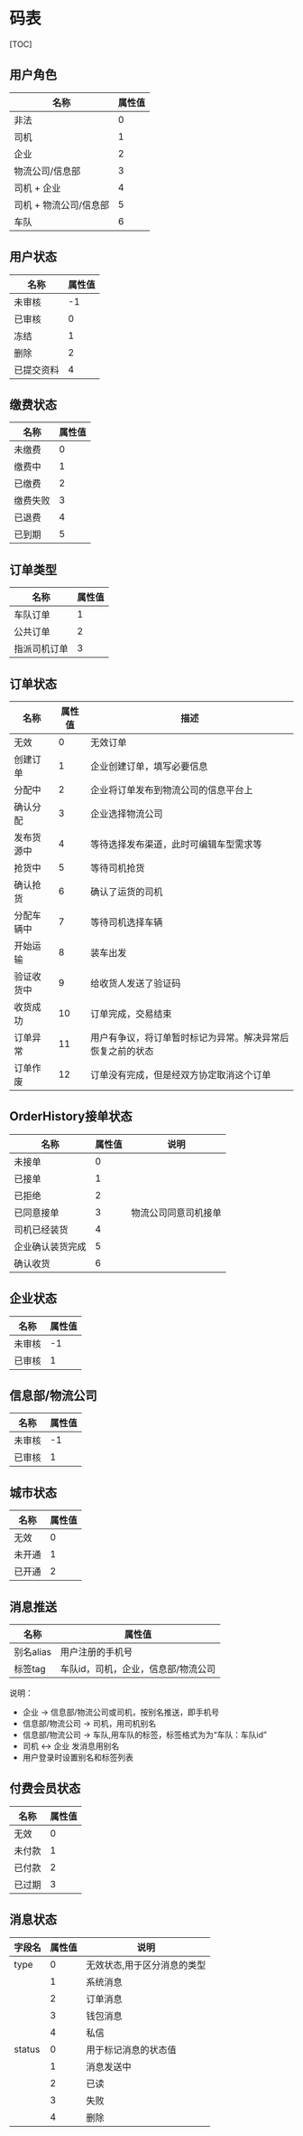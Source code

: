 
码表
=====================================

[TOC]


## 用户角色

|名称|属性值|
|---|---|
|非法|0|
|司机|1|
|企业|2|
|物流公司/信息部|3|
|司机 + 企业|4|
|司机 + 物流公司/信息部|5|
|车队|6|

## 用户状态

|名称|属性值|
|---|---|
|未审核|-1|
|已审核|0|
|冻结|1|
|删除|2|
|已提交资料|4|

## 缴费状态

|名称|属性值|
|---|---|
|未缴费|0|
|缴费中|1|
|已缴费|2|
|缴费失败|3|
|已退费|4|
|已到期|5|

## 订单类型

|名称|属性值|
|---|---|
|车队订单|1|
|公共订单|2|
|指派司机订单|3|

## 订单状态


|名称|属性值|描述|
|---|---|---|
|无效|0|无效订单|
|创建订单|1|企业创建订单，填写必要信息|
|分配中|2|企业将订单发布到物流公司的信息平台上|
|确认分配|3|企业选择物流公司|
|发布货源中|4|等待选择发布渠道，此时可编辑车型需求等|
|抢货中|5|等待司机抢货|
|确认抢货|6|确认了运货的司机|
|分配车辆中|7|等待司机选择车辆|
|开始运输|8|装车出发|
|验证收货中|9|给收货人发送了验证码|
|收货成功|10|订单完成，交易结束|
|订单异常|11|用户有争议，将订单暂时标记为异常。解决异常后 恢复之前的状态|
|订单作废|12|订单没有完成，但是经双方协定取消这个订单|

## OrderHistory接单状态

|名称|属性值|说明|
|---|---|---|
|未接单|0||
|已接单|1||
|已拒绝|2||
|已同意接单|3|物流公司同意司机接单|
|司机已经装货|4||
|企业确认装货完成|5||
|确认收货|6||

## 企业状态

|名称|属性值|
|---|---|
|未审核|-1|
|已审核|1|

## 信息部/物流公司

|名称|属性值|
|---|---|
|未审核|-1|
|已审核|1|

## 城市状态

|名称|属性值|
|---|---|
|无效|0|
|未开通|1|
|已开通|2|

## 消息推送

|名称|属性值|
|---|---|
|别名alias|用户注册的手机号|
|标签tag|车队id，司机，企业，信息部/物流公司|

说明：

* 企业 -> 信息部/物流公司或司机，按别名推送，即手机号
* 信息部/物流公司 -> 司机，用司机别名
* 信息部/物流公司 -> 车队,用车队的标签，标签格式为为“车队：车队id”
* 司机 <-> 企业 发消息用别名
* 用户登录时设置别名和标签列表

## 付费会员状态

|名称|属性值|
|---|---|
|无效|0|
|未付款|1|
|已付款|2|
|已过期|3|

## 消息状态

|字段名|属性值|说明|
|---|---|---|
|type|0|无效状态,用于区分消息的类型|
||1|系统消息|
||2|订单消息|
||3|钱包消息|
||4|私信|
|status|0|用于标记消息的状态值|
||1|消息发送中|
||2|已读|
||3|失败|
||4|删除|
